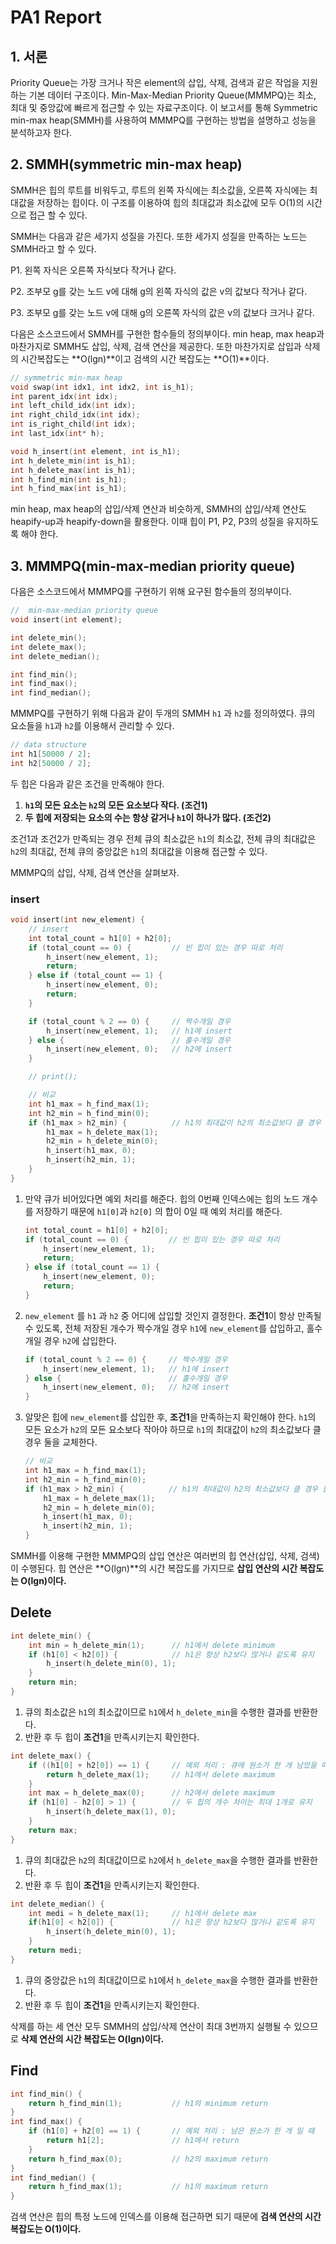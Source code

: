 # PA1 Report

## 1. 서론

Priority Queue는 가장 크거나 작은 element의 삽입, 삭제, 검색과 같은 작업을 지원하는 기본 데이터 구조이다. Min-Max-Median Priority Queue(MMMPQ)는 최소, 최대 및 중앙값에 빠르게 접근할 수 있는 자료구조이다. 이 보고서를 통해 Symmetric min-max heap(SMMH)를 사용하여 MMMPQ를 구현하는 방법을 설명하고 성능을 분석하고자 한다.

## 2. SMMH(symmetric min-max heap)

SMMH은 힙의 루트를 비워두고, 루트의 왼쪽 자식에는 최소값을, 오른쪽 자식에는 최대값을 저장하는 힙이다. 이 구조를 이용하여 힙의 최대값과 최소값에 모두 O(1)의 시간으로 접근 할 수 있다.

SMMH는 다음과 같은 세가지 성질을 가진다. 또한 세가지 성질을 만족하는 노드는 SMMH라고 할 수 있다.

P1. 왼쪽 자식은 오른쪽 자식보다 작거나 같다.

P2. 조부모 g를 갖는 노드 v에 대해 g의 왼쪽 자식의 값은 v의 값보다 작거나 같다.

P3. 조부모 g를 갖는 노드 v에 대해 g의 오른쪽 자식의 값은 v의 값보다 크거나 같다.

다음은 소스코드에서 SMMH를 구현한 함수들의 정의부이다. min heap, max heap과 마찬가지로 SMMH도 삽입, 삭제, 검색 연산을 제공한다. 또한 마찬가지로 삽입과 삭제의 시간복잡도는 **O(lgn)**이고 검색의 시간 복잡도는 **O(1)**이다.

```c
// symmetric min-max heap
void swap(int idx1, int idx2, int is_h1);
int parent_idx(int idx);
int left_child_idx(int idx);
int right_child_idx(int idx);
int is_right_child(int idx);
int last_idx(int* h);

void h_insert(int element, int is_h1);
int h_delete_min(int is_h1);
int h_delete_max(int is_h1);
int h_find_min(int is_h1);
int h_find_max(int is_h1);
```

min heap, max heap의 삽입/삭제 연산과 비슷하게, SMMH의 삽입/삭제 연산도 heapify-up과 heapify-down을 활용한다. 이때 힙이 P1, P2, P3의 성질을 유지하도록 해야 한다.

## 3. MMMPQ(min-max-median priority queue)

다음은 소스코드에서 MMMPQ를 구현하기 위해 요구된 함수들의 정의부이다.

```c
//  min-max-median priority queue
void insert(int element);

int delete_min();
int delete_max();
int delete_median();

int find_min();
int find_max();
int find_median();
```

MMMPQ를 구현하기 위해 다음과 같이 두개의 SMMH `h1` 과 `h2`를 정의하였다. 큐의 요소들을 `h1`과 `h2`를 이용해서 관리할 수 있다.

```c
// data structure
int h1[50000 / 2];
int h2[50000 / 2];
```

두 힙은 다음과 같은 조건을 만족해야 한다.

1.  **`h1`의 모든 요소는 `h2`의 모든 요소보다 작다. (조건1)**
2.  **두 힙에 저장되는 요소의 수는 항상 같거나 `h1`이 하나가 많다. (조건2)**

조건1과 조건2가 만족되는 경우 전체 큐의 최소값은 `h1`의 최소값, 전체 큐의 최대값은 `h2`의 최대값, 전체 큐의 중앙값은 `h1`의 최대값을 이용해 접근할 수 있다.

MMMPQ의 삽입, 삭제, 검색 연산을 살펴보자.

### insert

```c
void insert(int new_element) {
    // insert
    int total_count = h1[0] + h2[0];
    if (total_count == 0) {         // 빈 힙이 있는 경우 따로 처리
        h_insert(new_element, 1);
        return;
    } else if (total_count == 1) {
        h_insert(new_element, 0);
        return;
    }

    if (total_count % 2 == 0) {     // 짝수개일 경우
        h_insert(new_element, 1);   // h1에 insert
    } else {                        // 홀수개일 경우
        h_insert(new_element, 0);   // h2에 insert
    }

    // print();

    // 비교
    int h1_max = h_find_max(1);
    int h2_min = h_find_min(0);
    if (h1_max > h2_min) {          // h1의 최대값이 h2의 최소값보다 클 경우 둘을 swap
        h1_max = h_delete_max(1);
        h2_min = h_delete_min(0);
        h_insert(h1_max, 0);
        h_insert(h2_min, 1);
    }
}
```

1. 만약 큐가 비어있다면 예외 처리를 해준다. 힙의 0번째 인덱스에는 힙의 노드 개수를 저장하기 때문에 `h1[0]`과 `h2[0]` 의 합이 0일 때 예외 처리를 해준다.

   ```c
   int total_count = h1[0] + h2[0];
   if (total_count == 0) {         // 빈 힙이 있는 경우 따로 처리
       h_insert(new_element, 1);
       return;
   } else if (total_count == 1) {
       h_insert(new_element, 0);
       return;
   }
   ```

2. `new_element` 를 `h1` 과 `h2` 중 어디에 삽입할 것인지 결정한다. **조건1**이 항상 만족될 수 있도록, 전체 저장된 개수가 짝수개일 경우 `h1`에 `new_element`를 삽입하고, 홀수개일 경우 `h2`에 삽입한다.

   ```c
   if (total_count % 2 == 0) {     // 짝수개일 경우
       h_insert(new_element, 1);   // h1에 insert
   } else {                        // 홀수개일 경우
       h_insert(new_element, 0);   // h2에 insert
   }
   ```

3. 알맞은 힙에 `new_element`를 삽입한 후, **조건1**을 만족하는지 확인해야 한다. `h1`의 모든 요소가 `h2`의 모든 요소보다 작아야 하므로 `h1`의 최대값이 `h2`의 최소값보다 클 경우 둘을 교체한다.

   ```c
   // 비교
   int h1_max = h_find_max(1);
   int h2_min = h_find_min(0);
   if (h1_max > h2_min) {          // h1의 최대값이 h2의 최소값보다 클 경우 둘을 swap
       h1_max = h_delete_max(1);
       h2_min = h_delete_min(0);
       h_insert(h1_max, 0);
       h_insert(h2_min, 1);
   }
   ```

SMMH를 이용해 구현한 MMMPQ의 삽입 연산은 여러번의 힙 연산(삽입, 삭제, 검색)이 수행된다. 힙 연산은 **O(lgn)**의 시간 복잡도를 가지므로 **삽입 연산의 시간 복잡도는 O(lgn)이다.**

## Delete

```c
int delete_min() {
    int min = h_delete_min(1);      // h1에서 delete minimum
    if (h1[0] < h2[0]) {            // h1은 항상 h2보다 많거나 같도록 유지
        h_insert(h_delete_min(0), 1);
    }
    return min;
}
```

1. 큐의 최소값은 `h1`의 최소값이므로 `h1`에서 `h_delete_min`을 수행한 결과를 반환한다.
2. 반환 후 두 힙이 **조건1**을 만족시키는지 확인한다.

```c
int delete_max() {
    if ((h1[0] + h2[0]) == 1) {     // 예외 처리 : 큐에 원소가 한 개 남았을 때
        return h_delete_max(1);     // h1에서 delete maximum
    }
    int max = h_delete_max(0);      // h2에서 delete maximum
    if (h1[0] - h2[0] > 1) {        // 두 힙의 개수 차이는 최대 1개로 유지
        h_insert(h_delete_max(1), 0);
    }
    return max;
}
```

1. 큐의 최대값은 `h2`의 최대값이므로 `h2`에서 `h_delete_max`을 수행한 결과를 반환한다.
2. 반환 후 두 힙이 **조건1**을 만족시키는지 확인한다.

```c
int delete_median() {
    int medi = h_delete_max(1);     // h1에서 delete max
    if(h1[0] < h2[0]) {             // h1은 항상 h2보다 많거나 같도록 유지
        h_insert(h_delete_min(0), 1);
    }
    return medi;
}
```

1. 큐의 중앙값은 `h1`의 최대값이므로 `h1`에서 `h_delete_max`을 수행한 결과를 반환한다.
2. 반환 후 두 힙이 **조건1**을 만족시키는지 확인한다.

삭제를 하는 세 연산 모두 SMMH의 삽입/삭제 연산이 최대 3번까지 실행될 수 있으므로 **삭제 연산의 시간 복잡도는 O(lgn)이다.**

## Find

```c
int find_min() {
    return h_find_min(1);           // h1의 minimum return
}
int find_max() {
    if (h1[0] + h2[0] == 1) {       // 예외 처리 : 남은 원소가 한 개 일 때
        return h1[2];               // h1에서 return
    }
    return h_find_max(0);           // h2의 maximum return
}
int find_median() {
    return h_find_max(1);           // h1의 maximum return
}
```

검색 연산은 힙의 특정 노드에 인덱스를 이용해 접근하면 되기 때문에 **검색 연산의 시간 복잡도는 O(1)이다.**
